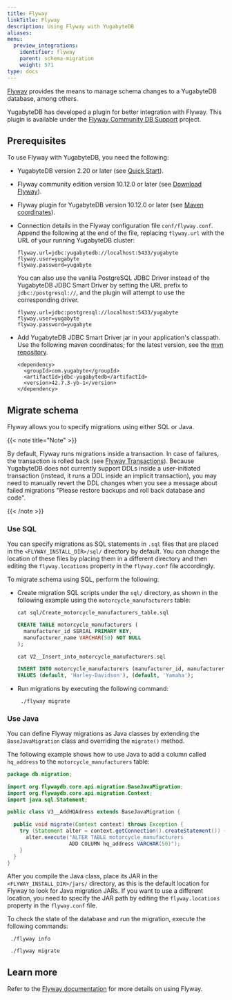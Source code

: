 ```yaml
---
title: Flyway
linkTitle: Flyway
description: Using Flyway with YugabyteDB
aliases:
menu:
  preview_integrations:
    identifier: flyway
    parent: schema-migration
    weight: 571
type: docs
---
```


[Flyway](https://flywaydb.org/) provides the means to manage schema changes to a YugabyteDB database, among others.

YugabyteDB has developed a plugin for better integration with Flyway. This plugin is available under the [Flyway Community DB Support](https://github.com/flyway/flyway-community-db-support) project.

## Prerequisites

To use Flyway with YugabyteDB, you need the following:

- YugabyteDB version 2.20 or later (see [Quick Start](/preview/tutorials/quick-start/)).

- Flyway community edition version 10.12.0 or later (see [Download Flyway](https://flywaydb.org/download)).

- Flyway plugin for YugabyteDB version 10.12.0 or later (see [Maven coordinates](https://central.sonatype.com/artifact/org.flywaydb/flyway-database-yugabytedb)).

- Connection details in the Flyway configuration file `conf/flyway.conf`. Append the following at the end of the file, replacing `flyway.url` with the URL of your running YugabyteDB cluster:

  ```properties
  flyway.url=jdbc:yugabytedb://localhost:5433/yugabyte
  flyway.user=yugabyte
  flyway.password=yugabyte
  ```
    You can also use the vanilla PostgreSQL JDBC Driver instead of the YugabyteDB JDBC Smart Driver by setting the URL prefix to `jdbc:/postgresql://`, and the plugin will attempt to use the corresponding driver.
  ```properties
  flyway.url=jdbc:postgresql://localhost:5433/yugabyte
  flyway.user=yugabyte
  flyway.password=yugabyte
  ```

- Add YugabyteDB JDBC Smart Driver jar in your application's classpath. Use the following maven coordinates; for the latest version, see the [mvn repository](https://mvnrepository.com/artifact/com.yugabyte/jdbc-yugabytedb).
  ```
  <dependency>
    <groupId>com.yugabyte</groupId>
    <artifactId>jdbc-yugabytedb</artifactId>
    <version>42.7.3-yb-1</version>
  </dependency>
  ```

## Migrate schema

Flyway allows you to specify migrations using either SQL or Java.

{{< note title="Note" >}}

By default, Flyway runs migrations inside a transaction. In case of failures, the transaction is rolled back (see [Flyway Transactions](https://flywaydb.org/documentation/concepts/migrations.html#transactions)). Because YugabyteDB does not currently support DDLs inside a user-initiated transaction (instead, it runs a DDL inside an implicit transaction), you may need to manually revert the DDL changes when you see a message about failed migrations "Please restore backups and roll back database and code".

{{< /note >}}

### Use SQL

You can specify migrations as SQL statements in `.sql` files that are placed in the `<FLYWAY_INSTALL_DIR>/sql/` directory by default. You can change the location of these files by placing them in a different directory and then editing the `flyway.locations` property in the `flyway.conf` file accordingly.

To migrate schema using SQL, perform the following:

- Create migration SQL scripts under the `sql/` directory, as shown in the following example using the `motorcycle_manufacturers` table:

  ```plsql
  cat sql/Create_motorcycle_manufacturers_table.sql
  ```

  ```sql
  CREATE TABLE motorcycle_manufacturers (
    manufacturer_id SERIAL PRIMARY KEY,
    manufacturer_name VARCHAR(50) NOT NULL
  );
  ```

  ```plsql
  cat V2__Insert_into_motorcycle_manufacturers.sql
  ```

  ```sql
  INSERT INTO motorcycle_manufacturers (manufacturer_id, manufacturer_name)
  VALUES (default, 'Harley-Davidson'), (default, 'Yamaha');
  ```

- Run migrations by executing the following command:

  ```shell
   ./flyway migrate
  ```

### Use Java

You can define Flyway migrations as Java classes by extending the `BaseJavaMigration` class and overriding the `migrate()` method.

The following example shows how to use Java to add a column called `hq_address` to the `motorcycle_manufacturers` table:

```java
package db.migration;

import org.flywaydb.core.api.migration.BaseJavaMigration;
import org.flywaydb.core.api.migration.Context;
import java.sql.Statement;

public class V3__AddHQAdress extends BaseJavaMigration {

  public void migrate(Context context) throws Exception {
    try (Statement alter = context.getConnection().createStatement()) {
      alter.execute("ALTER TABLE motorcycle_manufacturers
                    ADD COLUMN hq_address VARCHAR(50)");
    }
  }
}
```

After you compile the Java class, place its JAR in the `<FLYWAY_INSTALL_DIR>/jars/` directory, as this is the default location for Flyway to look for Java migration JARs. If you want to use a different location, you need to specify the JAR path by editing the `flyway.locations` property in the `flyway.conf` file.

To check the state of the database and run the migration, execute the following commands:

```shell
 ./flyway info
```

```shell
 ./flyway migrate
```

## Learn more

Refer to the [Flyway documentation](https://documentation.red-gate.com/flyway) for more details on using Flyway.
